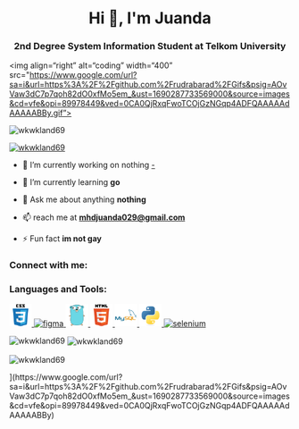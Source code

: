 <h1 align="center">Hi 👋, I'm Juanda</h1>
<h3 align="center">2nd Degree System Information Student at Telkom University</h3>

<img align=“right” alt=“coding” width=“400” src="https://www.google.com/url?sa=i&url=https%3A%2F%2Fgithub.com%2Frudrabarad%2FGifs&psig=AOvVaw3dC7p7qoh82dO0xfMo5em_&ust=1690287733569000&source=images&cd=vfe&opi=89978449&ved=0CA0QjRxqFwoTCOjGzNGqp4ADFQAAAAAdAAAAABBy.gif”>

<p align="left"> <img src="https://komarev.com/ghpvc/?username=wkwkland69&label=Profile%20views&color=0e75b6&style=flat-square" alt="wkwkland69" /> </p>

<p align="left"> <a href="https://github.com/ryo-ma/github-profile-trophy"><img src="https://github-profile-trophy.vercel.app/?username=wkwkland69" alt="wkwkland69" /></a> </p>

- 🔭 I’m currently working on nothing [-](-)

- 🌱 I’m currently learning **go**

- 💬 Ask me about anything **nothing**

- 📫 reach me at **mhdjuanda029@gmail.com**

- ⚡ Fun fact **im not gay**

<h3 align="left">Connect with me:</h3>
<p align="left">
</p>

<h3 align="left">Languages and Tools:</h3>
<p align="left"> <a href="https://www.w3schools.com/css/" target="_blank" rel="noreferrer"> <img src="https://raw.githubusercontent.com/devicons/devicon/master/icons/css3/css3-original-wordmark.svg" alt="css3" width="40" height="40"/> </a> <a href="https://www.figma.com/" target="_blank" rel="noreferrer"> <img src="https://www.vectorlogo.zone/logos/figma/figma-icon.svg" alt="figma" width="40" height="40"/> </a> <a href="https://golang.org" target="_blank" rel="noreferrer"> <img src="https://raw.githubusercontent.com/devicons/devicon/master/icons/go/go-original.svg" alt="go" width="40" height="40"/> </a> <a href="https://www.w3.org/html/" target="_blank" rel="noreferrer"> <img src="https://raw.githubusercontent.com/devicons/devicon/master/icons/html5/html5-original-wordmark.svg" alt="html5" width="40" height="40"/> </a> <a href="https://www.mysql.com/" target="_blank" rel="noreferrer"> <img src="https://raw.githubusercontent.com/devicons/devicon/master/icons/mysql/mysql-original-wordmark.svg" alt="mysql" width="40" height="40"/> </a> <a href="https://www.python.org" target="_blank" rel="noreferrer"> <img src="https://raw.githubusercontent.com/devicons/devicon/master/icons/python/python-original.svg" alt="python" width="40" height="40"/> </a> <a href="https://www.selenium.dev" target="_blank" rel="noreferrer"> <img src="https://raw.githubusercontent.com/detain/svg-logos/780f25886640cef088af994181646db2f6b1a3f8/svg/selenium-logo.svg" alt="selenium" width="40" height="40"/> </a> </p>

<p><img align="left" src="https://github-readme-stats.vercel.app/api/top-langs?username=wkwkland69&show_icons=true&theme=tokyonight&locale=en&layout=compact" alt="wkwkland69" /></p>

<p>&nbsp;<img align="center" src="https://github-readme-stats.vercel.app/api?username=wkwkland69&show_icons=true&theme=tokyonight&locale=en" alt="wkwkland69" /></p>

<p><img align="center" src="https://github-readme-streak-stats.herokuapp.com/?user=wkwkland69&theme=dark" alt="wkwkland69" /></p>
](https://www.google.com/url?sa=i&url=https%3A%2F%2Fgithub.com%2Frudrabarad%2FGifs&psig=AOvVaw3dC7p7qoh82dO0xfMo5em_&ust=1690287733569000&source=images&cd=vfe&opi=89978449&ved=0CA0QjRxqFwoTCOjGzNGqp4ADFQAAAAAdAAAAABBy)

